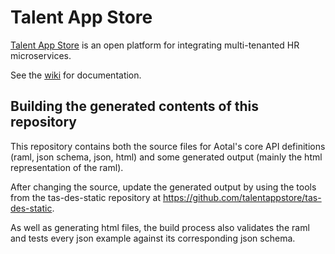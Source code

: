 Talent App Store
=======
[Talent App Store](http://www.talentappstore.com) is an open platform for integrating multi-tenanted HR microservices.

See the [wiki](https://github.com/talentappstore/tas-core-apis/wiki) for documentation.

Building the generated contents of this repository
----------------------------------------
This repository contains both the source files for Aotal's core API definitions (raml, json schema, json, html) and some generated output (mainly the html representation of the raml).

After changing the source, update the generated output by using the tools from the tas-des-static repository at https://github.com/talentappstore/tas-des-static.

As well as generating html files, the build process also validates the raml and tests every json example against its corresponding json schema.
